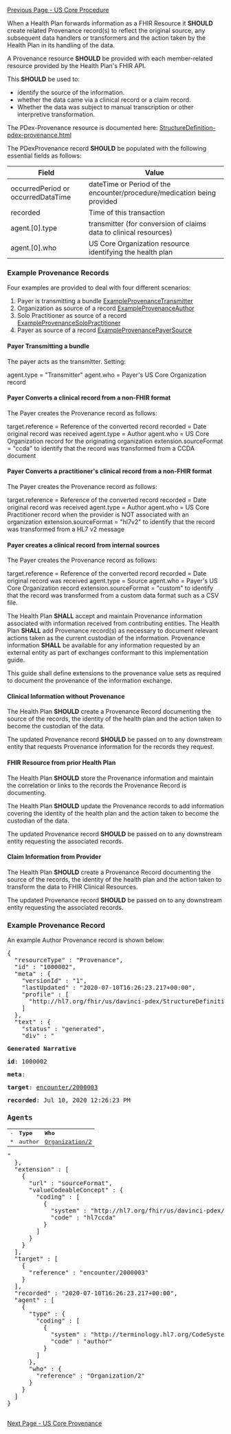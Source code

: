 [Previous Page - US Core Procedure](USCoreProcedure.html)

When a Health Plan forwards information as a FHIR Resource it **SHOULD** create
related Provenance record(s) to reflect the original source, any subsequent data
handlers or transformers and the action taken by the Health Plan in its handling of
the data. 

A Provenance resource **SHOULD** be provided with each member-related resource
provided by the Health Plan's FHIR API. 

This **SHOULD** be used to:
- identify the source of the information. 
- whether the data came via a clinical record or a claim record. 
- Whether the data was subject to manual transcription or other interpretive transformation.

The PDex-Provenance resource is documented here: [StructureDefinition-pdex-provenance.html](StructureDefinition-pdex-provenance.html)

The PDexProvenance record **SHOULD** be populated with the following essential fields as follows:

| Field                              | Value                                                                                                                                              |
|------------------------------------|----------------------------------------------------------------------------------------------------------------------------------------------------|
| occurredPeriod or occurredDataTime | dateTime or Period of the encounter/procedure/medication being provided                                                                            |
| recorded                           | Time of this transaction                                                                                                                           |
| agent.[0].type                     | transmitter (for conversion of claims data to clinical resources) | TRANS (for information taken from manual input)| REVIEWER (for clinical resources) |
| agent.[0].who                      | US Core Organization resource identifying the health plan                                                                                                  |

### Example Provenance Records

Four examples are provided to deal with four different scenarios:

1. Payer is transmitting a bundle [ExampleProvenanceTransmitter](Provenance-1000001.html)
2. Organization as source of a record [ExampleProvenanceAuthor](Provenance-1000002.html)
3. Solo Practitioner as source of a record [ExampleProvenanceSoloPractitioner](Provenance-1000003.html)
4. Payer as source of a record [ExampleProvenancePayerSource](Provenance-1000004.html)

#### Payer Transmitting a bundle

The payer acts as the transmitter. Setting: 

agent.type = "Transmitter" 
agent.who = Payer's US Core Organization record

#### Payer Converts a clinical record from a non-FHIR format

The Payer creates the Provenance record as follows:

target.reference = Reference of the converted record
recorded = Date original record was received
agent.type = Author
agent.who = US Core Organization record for the originating organization
extension.sourceFormat = "ccda" to identify that the record was transformed from a CCDA document

#### Payer Converts a practitioner's clinical record from a non-FHIR format

The Payer creates the Provenance record as follows:

target.reference = Reference of the converted record
recorded = Date original record was received
agent.type = Author
agent.who = US Core Practitioner record when the provider is NOT associated with an organization
extension.sourceFormat = "hl7v2" to identify that the record was transformed from a HL7 v2 message

#### Payer creates a clinical record from internal sources

The Payer creates the Provenance record as follows:

target.reference = Reference of the converted record
recorded = Date original record was received
agent.type = Source
agent.who = Payer's US Core Organization record
extension.sourceFormat = "custom" to identify that the record was transformed from a custom data format such as a CSV file.

The Health Plan **SHALL** accept and maintain Provenance information associated with information received from contributing entities. 
The Health Plan **SHALL** add Provenance record(s) as necessary to document relevant actions taken as the current custodian of the information. 
Provenance information **SHALL** be available for any information requested by an external entity as part of exchanges conformant to this implementation guide. 

This guide shall define extensions to the provenance value sets as required to document the provenance of the information exchange.

#### Clinical Information without Provenance

The Health Plan **SHOULD** create a Provenance Record documenting the source of the records, the identity of the health plan and the action taken to become the custodian of the data.

The updated Provenance record **SHOULD** be passed on to any downstream entity that requests Provenance information for the records they request.   

#### FHIR Resource from prior Health Plan

The Health Plan **SHOULD** store the Provenance information and maintain the correlation or links to the records the Provenance Record is documenting.

The Health Plan **SHOULD** update the Provenance records to add information covering the identity of the health plan and the action taken to become the custodian of the data.

The updated Provenance record **SHOULD** be passed on to any downstream entity requesting the associated records.   

#### Claim Information from Provider

The Health Plan **SHOULD** create a Provenance Record documenting the source of the records, the identity of the health plan and the action taken to transform the data to FHIR Clinical Resources.

The updated Provenance record **SHOULD** be passed on to any downstream entity requesting the associated records.   

### Example Provenance Record

An example Author Provenance record is shown below:

<pre>
{
  "resourceType" : "Provenance",
  "id" : "1000002",
  "meta" : {
    "versionId" : "1",
    "lastUpdated" : "2020-07-10T16:26:23.217+00:00",
    "profile" : [
      "http://hl7.org/fhir/us/davinci-pdex/StructureDefinition/pdex-provenance"
    ]
  },
  "text" : {
    "status" : "generated",
    "div" : "<div xmlns=\"http://www.w3.org/1999/xhtml\"><p><b>Generated Narrative</b></p><p><b>id</b>: 1000002</p><p><b>meta</b>: </p><p><b>target</b>: <a href=\"encounter/2000003\">encounter/2000003</a></p><p><b>recorded</b>: Jul 10, 2020 12:26:23 PM</p><h3>Agents</h3><table class=\"grid\"><tr><td>-</td><td><b>Type</b></td><td><b>Who</b></td></tr><tr><td>*</td><td><span title=\"Codes: {http://terminology.hl7.org/CodeSystem/provenanceagenttype author}\">author</span></td><td><a href=\"Organization/2\">Organization/2</a></td></tr></table></div>"
  },
  "extension" : [
    {
      "url" : "sourceFormat",
      "valueCodeableConcept" : {
        "coding" : [
          {
            "system" : "http://hl7.org/fhir/us/davinci-pdex/ValueSet/ProvenancePayerConversionSourceVS",
            "code" : "hl7ccda"
          }
        ]
      }
    }
  ],
  "target" : [
    {
      "reference" : "encounter/2000003"
    }
  ],
  "recorded" : "2020-07-10T16:26:23.217+00:00",
  "agent" : [
    {
      "type" : {
        "coding" : [
          {
            "system" : "http://terminology.hl7.org/CodeSystem/provenanceagenttype",
            "code" : "author"
          }
        ]
      },
      "who" : {
        "reference" : "Organization/2"
      }
    }
  ]
}

</pre>



[Next Page - US Core Provenance](USCoreProvenance.html)
